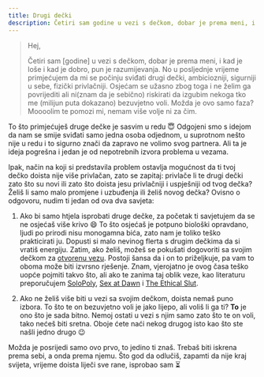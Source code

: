 ```yaml
---
title: Drugi dečki
description: Četiri sam godine u vezi s dečkom, dobar je prema meni, i kad je loše i kad je dobro, pun je razumijevanja. No u posljednje vrijeme primjećujem da mi se počinju sviđati drugi dečki, ambiciozniji, sigurniji u sebe, fizički privlačniji.
---
```


> Hej,
>
> Četiri sam [godine] u vezi s dečkom, dobar je prema meni, i kad je loše i kad je dobro, pun je razumijevanja. No u posljednje vrijeme primjećujem da mi se počinju sviđati drugi dečki, ambiciozniji, sigurniji u sebe, fizički privlačniji. Osjećam se užasno zbog toga i ne želim ga povrijediti ali ni(znam da je sebično) riskirati da izgubim nekoga tko me (milijun puta dokazano) bezuvjetno voli. Možda je ovo samo faza? Moooolim te pomozi mi, nemam više volje ni za čim.

To što primjećuješ druge dečke je sasvim u redu :innocent: Odgojeni smo s idejom da nam se smije sviđati samo jedna osoba odjednom, u suprotnom nešto nije u redu i to sigurno znači da zapravo ne volimo svog partnera. Ali ta je ideja pogrešna i jedan je od nepotrebnih izvora problema u vezama.

Ipak, način na koji si predstavila problem ostavlja mogućnost da ti tvoj dečko doista nije više privlačan, zato se zapitaj: privlače li te drugi dečki zato što su novi ili zato što doista jesu privlačniji i uspješniji od tvog dečka? Želiš li samo malo promjene i uzbuđenja ili želiš novog dečka? Ovisno o odgovoru, nudim ti jedan od ova dva savjeta:

  1. Ako bi samo htjela isprobati druge dečke, za početak ti savjetujem da se ne osjećaš više krivo :smile: To što osjećaš je potpuno biološki opravdano, ljudi po prirodi nisu monogamna bića, zato nam je toliko teško prakticirati ju. Dopusti si malo nevinog flerta s drugim dečkima da si vratiš energiju. Zatim, ako želiš, možeš se pokušati dogovoriti sa svojim dečkom za [otvorenu vezu]. Postoji šansa da i on to priželjkuje, pa vam to oboma može biti izvrsno rješenje. Znam, vjerojatno je ovog časa teško uopće pojmiti takvo što, ali ako te zanima taj oblik veze, kao literaturu preporučujem [SoloPoly], [Sex at Dawn] i [The Ethical Slut].

  1. Ako ne želiš više biti u vezi sa svojim dečkom, doista nemaš puno izbora. To što te on bezuvjetno voli je jako lijepo, ali voliš li ga ti? **To** je ono što je sada bitno. Nemoj ostati u vezi s njim samo zato što te on voli, tako nećeš biti sretna. Oboje ćete naći nekog drugog isto kao što ste našli jedno drugo :wink:

Možda je posrijedi samo ovo prvo, to jedino ti znaš. Trebaš biti iskrena prema sebi, a onda prema njemu. Što god da odlučiš, zapamti da nije kraj svijeta, vrijeme doista liječi sve rane, isprobao sam :hourglass_flowing_sand:

[otvorenu vezu]: https://en.wikipedia.org/wiki/Open_relationship
[solopoly]: http://solopoly.net/
[sex at dawn]: http://amzn.com/1491512407
[the ethical slut]: http://amzn.com/1587613379
